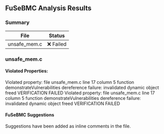 ## FuSeBMC Analysis Results
### Summary
| File | Status |
|------|--------|
| unsafe_mem.c | ❌ Failed |

### unsafe_mem.c
#### Violated Properties:
Violated property:
  file unsafe_mem.c line 17 column 5 function demonstrateVulnerabilities
  dereference failure: invalidated dynamic object freed
VERIFICATION FAILED
Violated property:
  file unsafe_mem.c line 17 column 5 function demonstrateVulnerabilities
  dereference failure: invalidated dynamic object freed
VERIFICATION FAILED
#### FuSeBMC Suggestions
Suggestions have been added as inline comments in the file.

